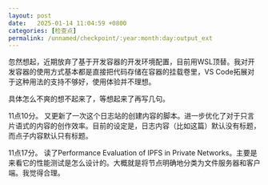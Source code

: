 ```yaml
---
layout: post
date:   2025-01-14 11:04:59 +0800
categories: [检查点]
permalink: /unnamed/checkpoint/:year:month:day:output_ext
---
```


忽然想起，近期放弃了基于开发容器的开发环境配置，目前用WSL顶替。我对开发容器的使用方式基本都是直接把代码存储在容器的挂载卷里，VS Code拓展对于这种用法的支持不够好，使用体验并不理想。

具体怎么不爽的想不起来了，等想起来了再写几句。

11点10分。
又更新了一次这个日志站的创建内容的脚本。进一步优化了对于只言片语式的内容的创作效率。目前的设定是，日志内容（比如这篇）默认没有标题，而点子内容默认只有标题。

11点17分。
读了Performance Evaluation of IPFS in Private Networks。主要是来看它的性能测试是怎么设计的。大概就是将节点明确地分类为文件服务器和客户端。我觉得合理。